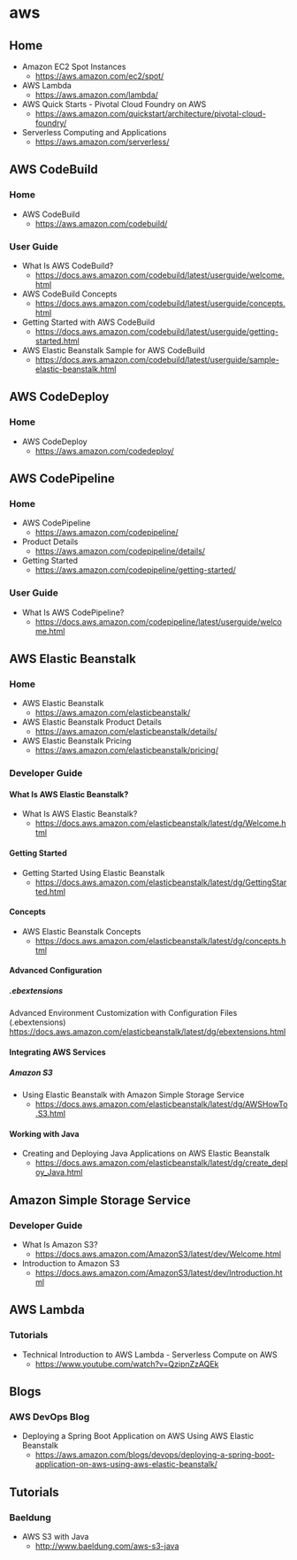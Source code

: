 # aws
## Home
* Amazon EC2 Spot Instances
  * https://aws.amazon.com/ec2/spot/
* AWS Lambda
  * https://aws.amazon.com/lambda/
* AWS Quick Starts - Pivotal Cloud Foundry on AWS
  * https://aws.amazon.com/quickstart/architecture/pivotal-cloud-foundry/
* Serverless Computing and Applications
  * https://aws.amazon.com/serverless/

## AWS CodeBuild
### Home
* AWS CodeBuild
  * https://aws.amazon.com/codebuild/

### User Guide
* What Is AWS CodeBuild?
  * https://docs.aws.amazon.com/codebuild/latest/userguide/welcome.html
* AWS CodeBuild Concepts
  * https://docs.aws.amazon.com/codebuild/latest/userguide/concepts.html
* Getting Started with AWS CodeBuild
  * https://docs.aws.amazon.com/codebuild/latest/userguide/getting-started.html
* AWS Elastic Beanstalk Sample for AWS CodeBuild
  * https://docs.aws.amazon.com/codebuild/latest/userguide/sample-elastic-beanstalk.html

## AWS CodeDeploy
### Home
* AWS CodeDeploy
  * https://aws.amazon.com/codedeploy/

## AWS CodePipeline
### Home
* AWS CodePipeline
  * https://aws.amazon.com/codepipeline/
* Product Details
  * https://aws.amazon.com/codepipeline/details/
* Getting Started
  * https://aws.amazon.com/codepipeline/getting-started/

### User Guide
* What Is AWS CodePipeline?
  * https://docs.aws.amazon.com/codepipeline/latest/userguide/welcome.html

## AWS Elastic Beanstalk
### Home
* AWS Elastic Beanstalk
  * https://aws.amazon.com/elasticbeanstalk/
* AWS Elastic Beanstalk Product Details
  * https://aws.amazon.com/elasticbeanstalk/details/
* AWS Elastic Beanstalk Pricing
  * https://aws.amazon.com/elasticbeanstalk/pricing/

### Developer Guide
#### What Is AWS Elastic Beanstalk?
* What Is AWS Elastic Beanstalk?
  * https://docs.aws.amazon.com/elasticbeanstalk/latest/dg/Welcome.html

#### Getting Started
* Getting Started Using Elastic Beanstalk
  * https://docs.aws.amazon.com/elasticbeanstalk/latest/dg/GettingStarted.html

#### Concepts
* AWS Elastic Beanstalk Concepts
  * https://docs.aws.amazon.com/elasticbeanstalk/latest/dg/concepts.html

#### Advanced Configuration
##### .ebextensions
Advanced Environment Customization with Configuration Files (.ebextensions)
https://docs.aws.amazon.com/elasticbeanstalk/latest/dg/ebextensions.html

#### Integrating AWS Services
##### Amazon S3
* Using Elastic Beanstalk with Amazon Simple Storage Service
  * https://docs.aws.amazon.com/elasticbeanstalk/latest/dg/AWSHowTo.S3.html

#### Working with Java
* Creating and Deploying Java Applications on AWS Elastic Beanstalk
  * https://docs.aws.amazon.com/elasticbeanstalk/latest/dg/create_deploy_Java.html

## Amazon Simple Storage Service
### Developer Guide
* What Is Amazon S3?
  * https://docs.aws.amazon.com/AmazonS3/latest/dev/Welcome.html
* Introduction to Amazon S3
  * https://docs.aws.amazon.com/AmazonS3/latest/dev/Introduction.html

## AWS Lambda
### Tutorials
* Technical Introduction to AWS Lambda - Serverless Compute on AWS
  * https://www.youtube.com/watch?v=QzipnZzAQEk

## Blogs
### AWS DevOps Blog
* Deploying a Spring Boot Application on AWS Using AWS Elastic Beanstalk
  * https://aws.amazon.com/blogs/devops/deploying-a-spring-boot-application-on-aws-using-aws-elastic-beanstalk/

## Tutorials
### Baeldung
* AWS S3 with Java
  * http://www.baeldung.com/aws-s3-java
